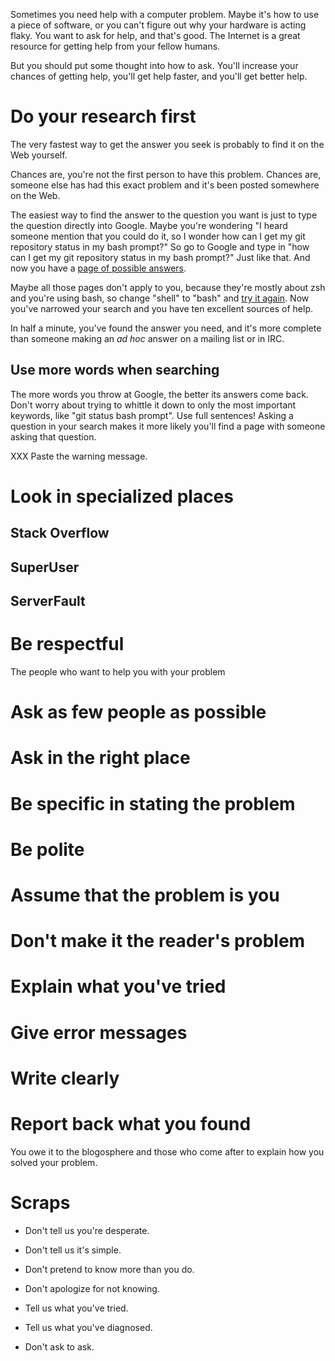 Sometimes you need help with a computer problem.  Maybe it's how
to use a piece of software, or you can't figure out why your hardware
is acting flaky.  You want to ask for help, and that's good.  The
Internet is a great resource for getting help from your fellow
humans.

But you should put some thought into how to ask.  You'll increase
your chances of getting help, you'll get help faster, and you'll
get better help.

# Do your research first

The very fastest way to get the answer you seek is probably to find
it on the Web yourself.

Chances are, you're not the first person to have this problem.
Chances are, someone else has had this exact problem and it's been
posted somewhere on the Web.

The easiest way to find the answer to the question you want is just
to type the question directly into Google.  Maybe you're wondering
"I heard someone mention that you could do it, so I wonder how can
I get my git repository status in my bash prompt?"  So go to Google
and type in "how can I get my git repository status in my bash
prompt?"  Just like that.  And now you have a
[page of possible answers][git-shell].


Maybe all those pages don't apply to you, because they're mostly
about zsh and you're using bash, so change "shell" to "bash" and
[try it again][git-bash].  Now you've narrowed your search and you
have ten excellent sources of help.

[git-shell]: https://www.google.com/search?q=how+can+I+get+my+git+repository+status+in+my+shell+prompt%3F
[git-bash]: https://www.google.com/search?q=how+can+I+get+my+git+repository+status+in+my+bash+prompt%3F

In half a minute, you've found the answer you need, and it's more
complete than someone making an *ad hoc* answer on a mailing list
or in IRC.

## Use more words when searching

The more words you throw at Google, the better its answers come
back.  Don't worry about trying to whittle it down to only the most
important keywords, like "git status bash prompt".  Use full
sentences!  Asking a question in your search makes it more likely
you'll find a page with someone asking that question.

XXX Paste the warning message.

# Look in specialized places

## Stack Overflow

## SuperUser

## ServerFault

# Be respectful

The people who want to help you with your problem 

# Ask as few people as possible

# Ask in the right place

# Be specific in stating the problem

# Be polite

# Assume that the problem is you

# Don't make it the reader's problem

# Explain what you've tried

# Give error messages

# Write clearly

# Report back what you found

You owe it to the blogosphere and those who come after to explain
how you solved your problem.

# Scraps

* Don't tell us you're desperate.

* Don't tell us it's simple.

* Don't pretend to know more than you do.

* Don't apologize for not knowing.

* Tell us what you've tried.

* Tell us what you've diagnosed.

* Don't ask to ask.

